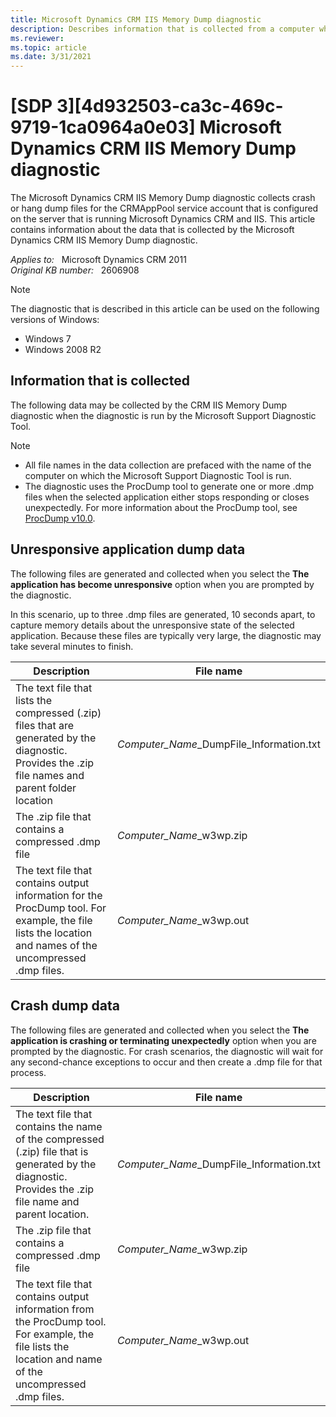 ```yaml
---
title: Microsoft Dynamics CRM IIS Memory Dump diagnostic
description: Describes information that is collected from a computer when you run the Memory Dump diagnostic in Microsoft Dynamics CRM.
ms.reviewer: 
ms.topic: article
ms.date: 3/31/2021
---
```

# [SDP 3][4d932503-ca3c-469c-9719-1ca0964a0e03] Microsoft Dynamics CRM IIS Memory Dump diagnostic

The Microsoft Dynamics CRM IIS Memory Dump diagnostic collects crash or hang dump files for the CRMAppPool service account that is configured on the server that is running Microsoft Dynamics CRM and IIS. This article contains information about the data that is collected by the Microsoft Dynamics CRM IIS Memory Dump diagnostic.

_Applies to:_ &nbsp; Microsoft Dynamics CRM 2011  
_Original KB number:_ &nbsp; 2606908

> [!NOTE]
> The diagnostic that is described in this article can be used on the following versions of Windows:
>
> - Windows 7
> - Windows 2008 R2

## Information that is collected

The following data may be collected by the CRM IIS Memory Dump diagnostic when the diagnostic is run by the Microsoft Support Diagnostic Tool.

> [!NOTE]
>
> - All file names in the data collection are prefaced with the name of the computer on which the Microsoft Support Diagnostic Tool is run.
> - The diagnostic uses the ProcDump tool to generate one or more .dmp files when the selected application either stops responding or closes unexpectedly. For more information about the ProcDump tool, see [ProcDump v10.0](/sysinternals/downloads/procdump).

## Unresponsive application dump data

The following files are generated and collected when you select the **The application has become unresponsive** option when you are prompted by the diagnostic.

In this scenario, up to three .dmp files are generated, 10 seconds apart, to capture memory details about the unresponsive state of the selected application. Because these files are typically very large, the diagnostic may take several minutes to finish.

|Description|File name|
|---|---|
|The text file that lists the compressed (.zip) files that are generated by the diagnostic. Provides the .zip file names and parent folder location| *Computer_Name*_DumpFile_Information.txt|
|The .zip file that contains a compressed .dmp file| *Computer_Name*_w3wp.zip|
|The text file that contains output information for the ProcDump tool. For example, the file lists the location and names of the uncompressed .dmp files.| *Computer_Name*_w3wp.out|

## Crash dump data

The following files are generated and collected when you select the **The application is crashing or terminating unexpectedly** option when you are prompted by the diagnostic. For crash scenarios, the diagnostic will wait for any second-chance exceptions to occur and then create a .dmp file for that process.

|Description|File name|
|---|---|
|The text file that contains the name of the compressed (.zip) file that is generated by the diagnostic. Provides the .zip file name and parent location.| *Computer_Name*_DumpFile_Information.txt|
|The .zip file that contains a compressed .dmp file| *Computer_Name*_w3wp.zip|
|The text file that contains output information from the ProcDump tool. For example, the file lists the location and name of the uncompressed .dmp files.| *Computer_Name*_w3wp.out|
